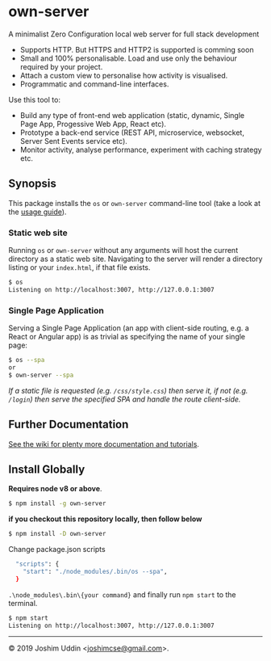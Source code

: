 # own-server

A minimalist Zero Configuration local web server for full stack development

* Supports HTTP. But HTTPS and HTTP2 is supported is comming soon 
* Small and 100% personalisable. Load and use only the behaviour required by your project.
* Attach a custom view to personalise how activity is visualised.
* Programmatic and command-line interfaces.

Use this tool to:

* Build any type of front-end web application (static, dynamic, Single Page App, Progessive Web App, React etc).
* Prototype a back-end service (REST API, microservice, websocket, Server Sent Events service etc).
* Monitor activity, analyse performance, experiment with caching strategy etc.

## Synopsis

This package installs the `os` or `own-server` command-line tool (take a look at the [usage guide](https://github.com/joshimcse/own-server/wiki)).

### Static web site

Running `os` or `own-server` without any arguments will host the current directory as a static web site. Navigating to the server will render a directory listing or your `index.html`, if that file exists.

```sh
$ os
Listening on http://localhost:3007, http://127.0.0.1:3007
```


### Single Page Application

Serving a Single Page Application (an app with client-side routing, e.g. a React or Angular app) is as trivial as specifying the name of your single page:

```sh
$ os --spa
or
$ own-server --spa
```


*If a static file is requested (e.g. `/css/style.css`) then serve it, if not (e.g. `/login`) then serve the specified SPA and handle the route client-side.*



## Further Documentation

[See the wiki for plenty more documentation and tutorials](https://github.com/joshimcse/own-server/wiki).

## Install Globally

**Requires node v8 or above**.

```sh
$ npm install -g own-server
```

**if you checkout this repository locally, then follow below**
```sh
$ npm install -D own-server
```
Change package.json scripts
```sh
  "scripts": {
    "start": "./node_modules/.bin/os --spa",
  }
```
`.\node_modules\.bin\{your command}` and finally run `npm start` to the terminal.

```sh
$ npm start
Listening on http://localhost:3007, http://127.0.0.1:3007
```
* * *

&copy; 2019 Joshim Uddin \<joshimcse@gmail.com\>.